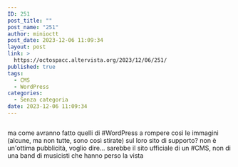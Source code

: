 ```yaml
---
ID: 251
post_title: ""
post_name: "251"
author: minioctt
post_date: 2023-12-06 11:09:34
layout: post
link: >
  https://octospacc.altervista.org/2023/12/06/251/
published: true
tags:
  - CMS
  - WordPress
categories:
  - Senza categoria
date: 2023-12-06 11:09:34
---
```

<!-- wp:image {"id":250,"sizeSlug":"large","linkDestination":"none"} -->
<figure class="wp-block-image size-large"><img src="https://octospacc.altervista.org/wp-content/uploads/2023/12/screenshot_20231206-110849823005295064833696-665x1440.png" alt="" class="wp-image-250"/></figure>
<!-- /wp:image -->

<!-- wp:paragraph -->
<p></p>
<!-- /wp:paragraph -->

<!-- wp:paragraph -->
<p>ma come avranno fatto quelli di #WordPress a rompere così le immagini (alcune, ma non tutte, sono così stirate) sul loro sito di supporto? non è un'ottima pubblicità, voglio dire... sarebbe il sito ufficiale di un #CMS, non di una band di musicisti che hanno perso la vista</p>
<!-- /wp:paragraph -->